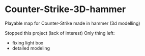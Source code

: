 # Counter-Strike-3D-hammer
Playable map for Counter-Strike made in hammer (3d modelling)

Stopped this project (lack of interest)
Only thing left: 
- fixing light box
- detailed modeling
